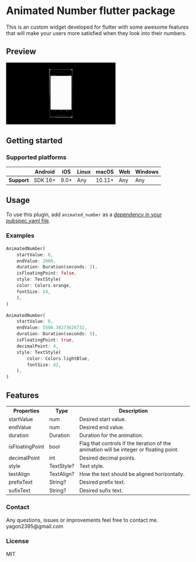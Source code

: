 # Animated Number flutter package

<p>This is an custom widget developed for flutter with some awesome features that will make your users more satisfied when they look into their numbers.</p>

## Preview
<img src="https://github.com/Yagon2395/animated_number/blob/master/images/example.gif" width="300"/>

## Getting started

### Supported platforms

|             | Android | iOS  | Linux | macOS  | Web | Windows     |
|-------------|---------|------|-------|--------|-----|-------------|
| **Support** | SDK 16+ | 9.0+ | Any   | 10.11+ | Any | Any         |

## Usage
To use this plugin, add `animated_number` as a [dependency in your pubspec.yaml file](https://docs.flutter.dev/development/packages-and-plugins/using-packages).


### Examples
```dart
AnimatedNumber(
    startValue: 0,
    endValue: 2000,
    duration: Duration(seconds: 2),
    isFloatingPoint: false,
    style: TextStyle(
    color: Colors.orange,
    fontSize: 24,
    ),
)
```

```dart
AnimatedNumber(
    startValue: 0,
    endValue: 5500.38273626732,
    duration: Duration(seconds: 5),
    isFloatingPoint: true,
    decimalPoint: 4,
    style: TextStyle(
        color: Colors.lightBlue,
        fontSize: 42,
    ),
)
```

## Features
<table style="width:100%">
  <tr>
    <th>Properties</th>
    <th>Type</th>
    <th>Description</th>
  </tr>
  <tr>
    <td>startValue</td>
    <td>num</td>
    <td>Desired start value.</td>
  </tr>
  <tr>
    <td>endValue</td>
    <td>num</td>
    <td>Desired end value.</td>
  </tr>
  <tr>
    <td>duration</td>
    <td>Duration</td>
    <td>Duration for the animation.</td>
  </tr>
  <tr>
    <td>isFloatingPoint</td>
    <td>bool</td>
    <td>Flag that controls if the iteration of the animation will be integer or floating point.</td>
  </tr>
  <tr>
    <td>decimalPoint</td>
    <td>int</td>
    <td>Desired decimal points.</td>
  </tr>
  <tr>
    <td>style</td>
    <td>TextStyle?</td>
    <td>Text style.</td>
  </tr>
  <tr>
    <td>textAlign</td>
    <td>TextAlign?</td>
    <td>How the text should be aligned horizontally.</td>
  </tr>
  <tr>
    <td>prefixText</td>
    <td>String?</td>
    <td>Desired prefix text.</td>
  </tr>
  <tr>
    <td>sufixText</td>
    <td>String?</td>
    <td>Desired sufix text.</td>
  </tr>
</table>

### Contact
<div>
  Any questions, issues or improvements feel free to contact me.
  <br>
  yagon2395@gmail.com
</div>

### License
MIT
